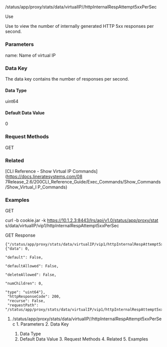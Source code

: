 ##
/status/app/proxy/stats/data/virtualIP/<name>/httpInternalRespAttempt5xxPerSec

Use

Use to view the number of internally generated HTTP 5xx responses per second.

### Parameters

name: Name of virtual IP

### Data Key

The data key contains the number of responses per second.

#### Data Type

uint64

#### Default Data Value

0

### Request Methods

GET

### Related

[CLI Reference - Show Virtual IP Commands](https://docs.lineratesystems.com/08
7Release_2.6/200CLI_Reference_Guide/Exec_Commands/Show_Commands/Show_Virtual_I
P_Commands)

### Examples

GET

curl -b cookie.jar -k https://10.1.2.3:8443/lrs/api/v1.0/status/app/proxy/stat
s/data/virtualIP/vip1/httpInternalRespAttempt5xxPerSec

GET Response

    
    {"/status/app/proxy/stats/data/virtualIP/vip1/httpInternalRespAttempt5xxPerSec": {"data": 0,
                                                                                         "default": False,
                                                                                         "defaultAllowed": False,
                                                                                         "deleteAllowed": False,
                                                                                         "numChildren": 0,
                                                                                         "type": "uint64"},
     "httpResponseCode": 200,
     "recurse": False,
     "requestPath": "/status/app/proxy/stats/data/virtualIP/vip1/httpInternalRespAttempt5xxPerSec"}
    

  1. /status/app/proxy/stats/data/virtualIP/<name>/httpInternalRespAttempt5xxPerSec
    1. Parameters
    2. Data Key
      1. Data Type
      2. Default Data Value
    3. Request Methods
    4. Related
    5. Examples

